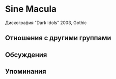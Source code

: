 # Sine Macula

Дискография
"Dark Idols" 2003, Gothic

## Отношения с другими группами


## Обсуждения


## Упоминания

